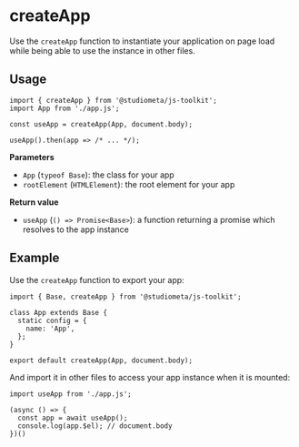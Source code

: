 # createApp

Use the `createApp` function to instantiate your application on page load while being able to use the instance in other files.

## Usage

```js{1,4,6}
import { createApp } from '@studiometa/js-toolkit';
import App from './app.js';

const useApp = createApp(App, document.body);

useApp().then(app => /* ... */);
```

**Parameters**

- `App` (`typeof Base`): the class for your app
- `rootElement` (`HTMLElement`): the root element for your app

**Return value**

- `useApp` (`() => Promise<Base>`): a function returning a promise which resolves to the app instance

## Example

Use the `createApp` function to export your app:

```js{1,9}
import { Base, createApp } from '@studiometa/js-toolkit';

class App extends Base {
  static config = {
    name: 'App',
  };
}

export default createApp(App, document.body);
```

And import it in other files to access your app instance when it is mounted:

```js{1,4-5}
import useApp from './app.js';

(async () => {
  const app = await useApp();
  console.log(app.$el); // document.body
})()
```
